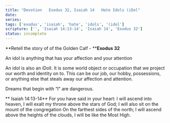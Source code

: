 ```yaml
---
title: "Devotion   Exodus 32, Isaiah 14   Hate Idols (iDol"
date: 
series: 
tags: ['exodus', 'isaiah', 'hate', 'idols', '(idol']
scripture: ['', 'Isaiah 14:13-14', 'Isaiah 14', 'Exodus 32']
status: incomplete
---
```


**Retell the story of of the Golden Calf - ****Exodus 32**

An idol is anything that has your affection and your attention

An idol is also an iDoll. It is some world object or occupation that we project our worth and identity on to. This can be our job, our hobby, possessions, or anything else that steals away our affection and attention.

Dreams that begin with “I” are dangerous.

** Isaiah 14:13-14**
For you have said in your heart:
I will ascend into heaven,
I will exalt my throne above the stars of God;
I will also sit on the mount of the congregation
On the farthest sides of the north;
I will ascend above the heights of the clouds,
I will be like the Most High.
